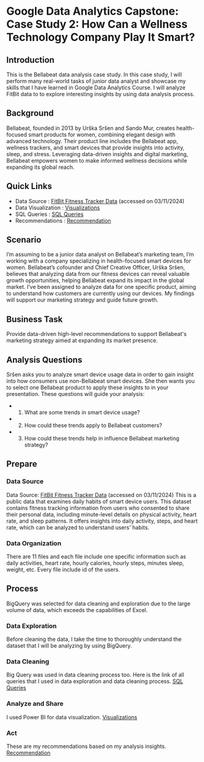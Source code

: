 # Google Data Analytics Capstone: Case Study 2: How Can a Wellness Technology Company Play It Smart?
## Introduction
This is the Bellabeat data analysis case study. In this case study, I will perform many real-world tasks of junior data analyst and showcase my skills that I have learned in Google Data Analytics Course. I will analyze FitBit data to to explore interesting insights by using data analysis process. 
## Background
Bellabeat, founded in 2013 by Urška Sršen and Sando Mur, creates health-focused smart products for women, combining elegant design with advanced technology. Their product line includes the Bellabeat app, wellness trackers, and smart devices that provide insights into activity, sleep, and stress. Leveraging data-driven insights and digital marketing, Bellabeat empowers women to make informed wellness decisions while expanding its global reach.
## Quick Links
- Data Source : [FitBit Fitness Tracker Data](https://www.kaggle.com/datasets/arashnic/fitbit) (accessed on 03/11/2024)
- Data Visualization : [Visualizations](Visualizations.md)
- SQL Queries : [SQL Queries](SQL-Queries.sql)
- Recommendations : [Recommendation](Recommendation.md)
## Scenario
I’m assuming to be a junior data analyst on Bellabeat’s marketing team, I’m working with a company specializing in health-focused smart devices for women. Bellabeat’s cofounder and Chief Creative Officer, Urška Sršen, believes that analyzing data from our fitness devices can reveal valuable growth opportunities, helping Bellabeat expand its impact in the global market. I’ve been assigned to analyze data for one specific product, aiming to understand how customers are currently using our devices. My findings will support our marketing strategy and guide future growth. 
## Business Task
Provide data-driven high-level recommendations to support Bellabeat's marketing strategy aimed at expanding its market presence.
## Analysis Questions
Sršen asks you to analyze smart device usage data in order to gain insight into how consumers use non-Bellabeat smart devices. She then wants you to select one Bellabeat product to apply these insights to in your presentation. These questions will guide your analysis: 
- 1. What are some trends in smart device usage? 
- 2. How could these trends apply to Bellabeat customers? 
- 3. How could these trends help in influence Bellabeat marketing strategy?
## Prepare
### Data Source
Data Source: [FitBit Fitness Tracker Data](https://www.kaggle.com/datasets/arashnic/fitbit) (accessed on 03/11/2024)
This is a public data that examines daily habits of smart device users. This dataset contains fitness tracking information from users who consented to share their personal data, including minute-level details on physical activity, heart rate, and sleep patterns. It offers insights into daily activity, steps, and heart rate, which can be analyzed to understand users' habits. 
### Data Organization
There are 11 files and each file include one specific information such as daily activities, heart rate, hourly calories, hourly steps, minutes sleep, weight, etc. Every file include id of the users. 
## Process
BigQuery was selected for data cleaning and exploration due to the large volume of data, which exceeds the capabilities of Excel. 
### Data Exploration
Before cleaning the data, I take the time to thoroughly understand the dataset that I will be analyzing by using BigQuery.
### Data Cleaning
Big Query was used in data cleaning process too. Here is the link of all queries that I used in data exploration and data cleaning process. [SQL Queries](SQL-Queries.sql)
### Analyze and Share
I used Power BI for data visualization. [Visualizations](Visualizations.md)
### Act
These are my recommendations based on my analysis insights. [Recommendation](Recommendation.md)



